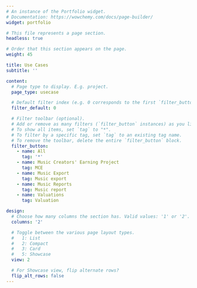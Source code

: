```yaml
---
# An instance of the Portfolio widget.
# Documentation: https://wowchemy.com/docs/page-builder/
widget: portfolio

# This file represents a page section.
headless: true

# Order that this section appears on the page.
weight: 45

title: Use Cases
subtitle: ''

content:
  # Page type to display. E.g. project.
  page_type: usecase

  # Default filter index (e.g. 0 corresponds to the first `filter_button` instance below).
  filter_default: 0

  # Filter toolbar (optional).
  # Add or remove as many filters (`filter_button` instances) as you like.
  # To show all items, set `tag` to "*".
  # To filter by a specific tag, set `tag` to an existing tag name.
  # To remove the toolbar, delete the entire `filter_button` block.
  filter_button:
    - name: All
      tag: '*'
    - name: Music Creators' Earning Project
      tag: MCE
    - name: Music Export
      tag: Music export
    - name: Music Reports
      tag: Music report
    - name: Valuations
      tag: Valuation

design:
  # Choose how many columns the section has. Valid values: '1' or '2'.
  columns: '2'

  # Toggle between the various page layout types.
  #   1: List
  #   2: Compact
  #   3: Card
  #   5: Showcase
  view: 2

  # For Showcase view, flip alternate rows?
  flip_alt_rows: false
---
```


